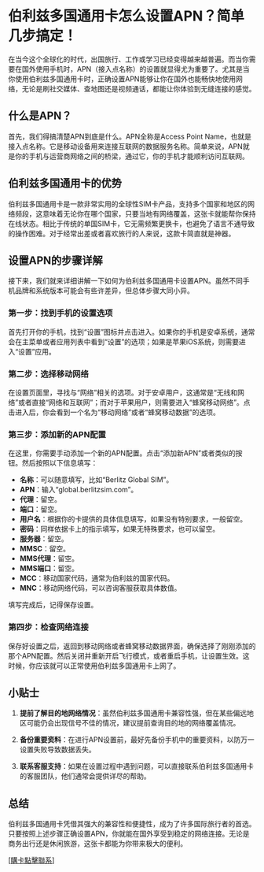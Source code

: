 # 伯利兹多国通用卡怎么设置APN？简单几步搞定！

在当今这个全球化的时代，出国旅行、工作或学习已经变得越来越普遍。而当你需要在国外使用手机时，APN（接入点名称）的设置就显得尤为重要了。尤其是当你使用伯利兹多国通用卡时，正确设置APN能够让你在国外也能畅快地使用网络，无论是刷社交媒体、查地图还是视频通话，都能让你体验到无缝连接的感觉。

## 什么是APN？

首先，我们得搞清楚APN到底是什么。APN全称是Access Point Name，也就是接入点名称。它是移动设备用来连接互联网的数据服务名称。简单来说，APN就是你的手机与运营商网络之间的桥梁，通过它，你的手机才能顺利访问互联网。

## 伯利兹多国通用卡的优势

伯利兹多国通用卡是一款非常实用的全球性SIM卡产品，支持多个国家和地区的网络频段，这意味着无论你在哪个国家，只要当地有网络覆盖，这张卡就能帮你保持在线状态。相比于传统的单国SIM卡，它无需频繁更换卡，也避免了语言不通导致的操作困难。对于经常出差或者喜欢旅行的人来说，这款卡简直就是神器。

## 设置APN的步骤详解

接下来，我们就来详细讲解一下如何为伯利兹多国通用卡设置APN。虽然不同手机品牌和系统版本可能会有些许差异，但总体步骤大同小异。

### 第一步：找到手机的设置选项

首先打开你的手机，找到“设置”图标并点击进入。如果你的手机是安卓系统，通常会在主菜单或者应用列表中看到“设置”的选项；如果是苹果iOS系统，则需要进入“设置”应用。

### 第二步：选择移动网络

在设置页面里，寻找与“网络”相关的选项。对于安卓用户，这通常是“无线和网络”或者直接“网络和互联网”；而对于苹果用户，则需要进入“蜂窝移动网络”。点击进入后，你会看到一个名为“移动网络”或者“蜂窝移动数据”的选项。

### 第三步：添加新的APN配置

在这里，你需要手动添加一个新的APN配置。点击“添加新APN”或者类似的按钮。然后按照以下信息填写：

- **名称**：可以随意填写，比如“Berlitz Global SIM”。
- **APN**：输入“global.berlitzsim.com”。
- **代理**：留空。
- **端口**：留空。
- **用户名**：根据你的卡提供的具体信息填写，如果没有特别要求，一般留空。
- **密码**：同样依据卡上的指示填写，如果无特殊要求，也可以留空。
- **服务器**：留空。
- **MMSC**：留空。
- **MMS代理**：留空。
- **MMS端口**：留空。
- **MCC**：移动国家代码，通常为伯利兹的国家代码。
- **MNC**：移动网络代码，可以咨询客服获取具体数值。

填写完成后，记得保存设置。

### 第四步：检查网络连接

保存好设置之后，返回到移动网络或者蜂窝移动数据界面，确保选择了刚刚添加的那个APN配置。然后关闭并重新开启飞行模式，或者重启手机，让设置生效。这时候，你应该就可以正常使用伯利兹多国通用卡上网了。

## 小贴士

1. **提前了解目的地网络情况**：虽然伯利兹多国通用卡兼容性强，但在某些偏远地区可能仍会出现信号不佳的情况，建议提前查询目的地的网络覆盖情况。
   
2. **备份重要资料**：在进行APN设置前，最好先备份手机中的重要资料，以防万一设置失败导致数据丢失。

3. **联系客服支持**：如果在设置过程中遇到问题，可以直接联系伯利兹多国通用卡的客服团队，他们通常会提供详尽的帮助。

## 总结

伯利兹多国通用卡凭借其强大的兼容性和便捷性，成为了许多国际旅行者的首选。只要按照上述步骤正确设置APN，你就能在国外享受到稳定的网络连接。无论是商务出行还是休闲旅游，这张卡都能为你带来极大的便利。

[[購卡點擊聯系](https://t.me/s/esim1088)]